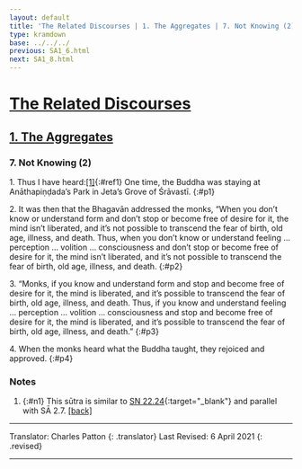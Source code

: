 ```yaml
---
layout: default
title: 'The Related Discourses | 1. The Aggregates | 7. Not Knowing (2)'
type: kramdown
base: ../../../
previous: SA1_6.html
next: SA1_8.html
---
```


# [The Related Discourses](../index.html)
## [1. The Aggregates](index.html)
### 7. Not Knowing (2)

1\. Thus I have heard:[\[1\]](#n1){:#ref1} One time, the Buddha was staying at Anāthapiṇḍada’s Park in Jeta’s Grove of Śrāvastī.
{:#p1}

2\. It was then that the Bhagavān addressed the monks, “When you don’t know or understand form and don’t stop or become free of desire for it, the mind isn’t liberated, and it’s not possible to transcend the fear of birth, old age, illness, and death. Thus, when you don’t know or understand feeling … perception … volition … consciousness and don’t stop or become free of desire for it, the mind isn’t liberated, and it’s not possible to transcend the fear of birth, old age, illness, and death.
{:#p2}

3\. “Monks, if you know and understand form and stop and become free of desire for it, the mind is liberated, and it’s possible to transcend the fear of birth, old age, illness, and death. Thus, if you know and understand feeling … perception … volition … consciousness and stop and become free of desire for it, the mind is liberated, and it’s possible to transcend the fear of birth, old age, illness, and death.”
{:#p3}

4\. When the monks heard what the Buddha taught, they rejoiced and approved.
{:#p4}

### Notes
1. {:#n1} This sūtra is similar to [SN 22.24](https://suttacentral.net/sn22.24){:target="_blank"} and parallel with SĀ 2.7. [\[back\]](#ref1)

---

Translator: Charles Patton
{: .translator}
Last Revised: 6 April 2021
{: .revised}

---
